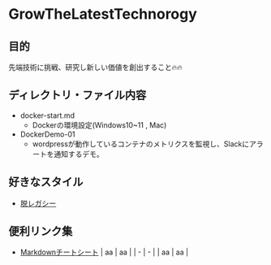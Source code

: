 # GrowTheLatestTechnorogy

## 目的
先端技術に挑戦、研究し新しい価値を創出すること🔥🔥

## ディレクトリ・ファイル内容
- docker-start.md
  - Dockerの環境設定(Windows10~11 , Mac)
- DockerDemo-01
  - wordpressが動作しているコンテナのメトリクスを監視し、Slackにアラートを通知するデモ。

## 好きなスタイル
- [脱レガシー](https://logmi.jp/tech/articles/323661)

## 便利リンク集
- [Markdownチートシート](https://qiita.com/Qiita/items/c686397e4a0f4f11683d)
| aa | aa |
| - | - |
| aa | aa |

   
